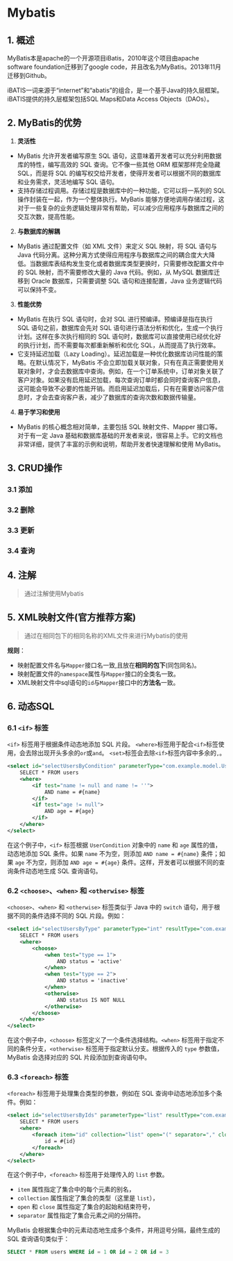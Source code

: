 # Mybatis

## 1. 概述

MyBatis本是apache的一个开源项目iBatis，2010年这个项目由apache software foundation迁移到了google code，并且改名为MyBatis。2013年11月迁移到Github。

iBATIS一词来源于“internet”和“abatis”的组合，是一个基于Java的持久层框架。iBATIS提供的持久层框架包括SQL Maps和Data Access Objects（DAOs）。

## 2. MyBatis的优势

1. **灵活性**

-   MyBatis 允许开发者编写原生 SQL 语句，这意味着开发者可以充分利用数据库的特性，编写高效的 SQL 查询。它不像一些其他 ORM 框架那样完全隐藏 SQL，而是将 SQL 的编写权交给开发者，使得开发者可以根据不同的数据库和业务需求，灵活地编写 SQL 语句。
-   支持存储过程调用。存储过程是数据库中的一种功能，它可以将一系列的 SQL 操作封装在一起，作为一个整体执行。MyBatis 能够方便地调用存储过程，这对于一些复杂的业务逻辑处理非常有帮助，可以减少应用程序与数据库之间的交互次数，提高性能。

2.  **与数据库的解耦**

-   MyBatis 通过配置文件（如 XML 文件）来定义 SQL 映射，将 SQL 语句与 Java 代码分离。这种分离方式使得应用程序与数据库之间的耦合度大大降低。当数据库表结构发生变化或者数据库类型更换时，只需要修改配置文件中的 SQL 映射，而不需要修改大量的 Java 代码。例如，从 MySQL 数据库迁移到 Oracle 数据库，只需要调整 SQL 语句和连接配置，Java 业务逻辑代码可以保持不变。

3.  **性能优势**

-   MyBatis 在执行 SQL 语句时，会对 SQL 进行预编译。预编译是指在执行 SQL 语句之前，数据库会先对 SQL 语句进行语法分析和优化，生成一个执行计划。这样在多次执行相同的 SQL 语句时，数据库可以直接使用已经优化好的执行计划，而不需要每次都重新解析和优化 SQL，从而提高了执行效率。
-   它支持延迟加载（Lazy Loading）。延迟加载是一种优化数据库访问性能的策略。在默认情况下，MyBatis 不会立即加载关联对象，只有在真正需要使用关联对象时，才会去数据库中查询。例如，在一个订单系统中，订单对象关联了客户对象。如果没有启用延迟加载，每次查询订单时都会同时查询客户信息，这可能会导致不必要的性能开销。而启用延迟加载后，只有在需要访问客户信息时，才会去查询客户表，减少了数据库的查询次数和数据传输量。

4.  **易于学习和使用**

-   MyBatis 的核心概念相对简单，主要包括 SQL 映射文件、Mapper 接口等。对于有一定 Java 基础和数据库基础的开发者来说，很容易上手。它的文档也非常详细，提供了丰富的示例和说明，帮助开发者快速理解和使用 MyBatis。

## 3. CRUD操作

### 3.1 添加



### 3.2 删除



### 3.3 更新



### 3.4 查询

## 4. 注解

> 通过注解使用Mybatis

## 5. XML映射文件(官方推荐方案)

> 通过在相同包下的相同名称的XML文件来进行Mybatis的使用

**规则**：
- 映射配置文件名与`Mapper`接口名一致,且放在**相同的包下**(同包同名)。
- 映射配置文件的`namespace`属性与`Mapper`接口的全类名一致。
- XML映射文件中sql语句的`id`与`Mapper`接口中的**方法名**一致。

## 6. 动态SQL

### 6.1 `<if>` 标签

`<if>` 标签用于根据条件动态地添加 SQL 片段。
`<where>`标签用于配合`<if>`标签使用，会去除出现开头多余的`or`或`and`。
`<set>`标签会去除`<if>`标签内容中多余的`,`。

```xml
<select id="selectUsersByCondition" parameterType="com.example.model.UserCondition" resultType="com.example.model.User">
    SELECT * FROM users
    <where>
        <if test="name != null and name != ''">
            AND name = #{name}
        </if>
        <if test="age != null">
            AND age = #{age}
        </if>
    </where>
</select>
```
在这个例子中，`<if>` 标签根据 `UserCondition` 对象中的 `name` 和 `age` 属性的值，动态地添加 SQL 条件。如果 `name` 不为空，则添加 `AND name = #{name}` 条件；如果 `age` 不为空，则添加 `AND age = #{age}` 条件。这样，开发者可以根据不同的查询条件动态地生成 SQL 查询语句。

### 6.2 `<choose>`、`<when>` 和 `<otherwise>` 标签

`<choose>`、`<when>` 和 `<otherwise>` 标签类似于 Java 中的 `switch` 语句，用于根据不同的条件选择不同的 SQL 片段。例如：

```xml
<select id="selectUsersByType" parameterType="int" resultType="com.example.model.User">
    SELECT * FROM users
    <where>
        <choose>
            <when test="type == 1">
                AND status = 'active'
            </when>
            <when test="type == 2">
                AND status = 'inactive'
            </when>
            <otherwise>
                AND status IS NOT NULL
            </otherwise>
        </choose>
    </where>
</select>
```
在这个例子中，`<choose>` 标签定义了一个条件选择结构。`<when>` 标签用于指定不同的条件分支，`<otherwise>` 标签用于指定默认分支。根据传入的 `type` 参数值，MyBatis 会选择对应的 SQL 片段添加到查询语句中。

### 6.3 `<foreach>` 标签

`<foreach>` 标签用于处理集合类型的参数，例如在 SQL 查询中动态地添加多个条件。例如：

```xml
<select id="selectUsersByIds" parameterType="list" resultType="com.example.model.User">
    SELECT * FROM users
    <where>
        <foreach item="id" collection="list" open="(" separator="," close=")">
            id = #{id}
        </foreach>
    </where>
</select>
```

在这个例子中，`<foreach>` 标签用于处理传入的 `list` 参数。
- `item` 属性指定了集合中的每个元素的别名，
- `collection` 属性指定了集合的类型（这里是 `list`），
- `open` 和 `close` 属性指定了集合的起始和结束符号，
- `separator` 属性指定了集合元素之间的分隔符。

MyBatis 会根据集合中的元素动态地生成多个条件，并用逗号分隔，最终生成的 SQL 查询语句类似于：

```sql
SELECT * FROM users WHERE id = 1 OR id = 2 OR id = 3
```
